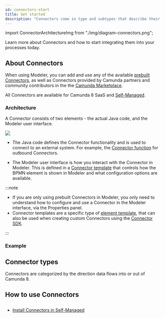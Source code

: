 ```yaml
---
id: connectors-start
title: Get started
description: "Connectors come in type and subtypes that describe their functionality."
---
```


import ConnectorArchitectureImg from "./img/diagram-connectors.png";

Learn more about Connectors and how to start integrating them into your processes today.

## About Connectors

When using Modeler, you can add and use any of the available [prebuilt Connectors](/components/connectors/out-of-the-box-connectors/available-connectors-overview.md), as well as Connectors provided by Camunda partners and community contributors in the the [Camunda Marketplace](/components/modeler/web-modeler/camunda-marketplace.md).

All Connectors are available for Camunda 8 SaaS and [Self-Managed](/self-managed/connectors-deployment/install-and-start.md).

### Architecture

A Connector consists of two elements - the actual Java code, and the Modeler user interface.

<img src={ConnectorArchitectureImg}/>

- The Java code defines the Connector functionality and is used to connect to an external system. For example, the [Connector function](/components/connectors/custom-built-connectors/connector-sdk.md#outbound-connector-runtime-logic) for outbound Connectors.

- The Modeler user interface is how you interact with the Connector in Modeler. This is defined in a [Connector template](manage-connector-templates.md) that controls how the BPMN element is shown in Modeler and what configuration options are available.

:::note

- If you are only using prebuilt Connectors in Modeler, you only need to understand how to configure and use a Connector in the Modeler interface, via the Properties panel.
- Connector templates are a specific type of [element template](/components/modeler/desktop-modeler/element-templates/about-templates.md), that can also be used when creating custom Connectors using the [Connector SDK](./custom-built-connectors/connector-sdk.md).

:::

### Example

## Connector types

Connectors are categorized by the direction data flows into or out of Camunda 8.

## How to use Connectors

##

- [Install Connectors in Self-Managed](/self-managed/connectors-deployment/install-and-start.md)
